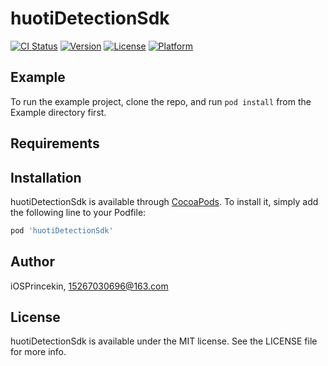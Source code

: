# huotiDetectionSdk

[![CI Status](https://img.shields.io/travis/iOSPrincekin/huotiDetectionSdk.svg?style=flat)](https://travis-ci.org/iOSPrincekin/huotiDetectionSdk)
[![Version](https://img.shields.io/cocoapods/v/huotiDetectionSdk.svg?style=flat)](https://cocoapods.org/pods/huotiDetectionSdk)
[![License](https://img.shields.io/cocoapods/l/huotiDetectionSdk.svg?style=flat)](https://cocoapods.org/pods/huotiDetectionSdk)
[![Platform](https://img.shields.io/cocoapods/p/huotiDetectionSdk.svg?style=flat)](https://cocoapods.org/pods/huotiDetectionSdk)

## Example

To run the example project, clone the repo, and run `pod install` from the Example directory first.

## Requirements

## Installation

huotiDetectionSdk is available through [CocoaPods](https://cocoapods.org). To install
it, simply add the following line to your Podfile:

```ruby
pod 'huotiDetectionSdk'
```

## Author

iOSPrincekin, 15267030696@163.com

## License

huotiDetectionSdk is available under the MIT license. See the LICENSE file for more info.
